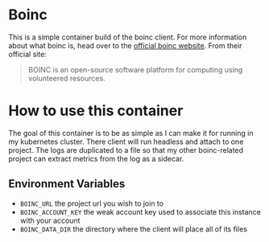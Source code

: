# Boinc

This is a simple container build of the boinc client.  For more information about what boinc is, head over to the [official boinc website](https://boinc.berkeley.edu).  From their official site:  

> BOINC is an open-source software platform for computing using volunteered resources.

# How to use this container

The goal of this container is to be as simple as I can make it for running in my kubernetes cluster.  There client will run headless and attach to one project.  The logs are duplicated to a file so that my other boinc-related project can extract metrics from the log as a sidecar.

## Environment Variables

- `BOINC_URL` the project url you wish to join to
- `BOINC_ACCOUNT_KEY` the weak account key used to associate this instance with your account
- `BOINC_DATA_DIR` the directory where the client will place all of its files
